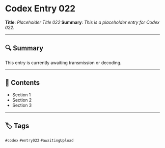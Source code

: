 # Codex Entry 022

**Title**: *Placeholder Title 022*
**Summary**: _This is a placeholder entry for Codex 022._

---

## 🔍 Summary

This entry is currently awaiting transmission or decoding.

---

## 🧠 Contents

- Section 1
- Section 2
- Section 3

---

## 🏷️ Tags

`#codex` `#entry022` `#awaitingUpload`
